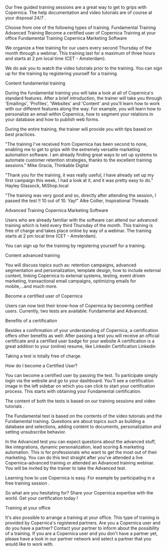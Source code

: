 Our free guided training sessions are a great way to get to grips with Copernica. The help documentation and video tutorials are of course at your disposal 24/7 .

Choose from one of the following types of training.
Fundamental Training
Advanced Training
Become a certified user of Copernica
Training at your office
Fundamental Training Copernica Marketing Software

We organize a free training for our users every second Thursday of the month through a webinar. This training last for a maximum of three hours and starts at 2 pm local time (CET - Amsterdam).

We do ask you to watch the video tutorials prior to the training. You can sign up for the training by registering yourself for a training

Content fundamental training

During the fundamental training you will take a look at all of Copernica's standard features. After a brief introduction, the trainer will take you through 'Emailings', 'Profiles', 'Websites' and 'Content' and you'll learn how to work with our different features along the way. For example, you will learn how to personalize an email within Copernica, how to segment your relations in your database and how to publish web forms.

During the entire training, the trainer will provide you with tips based on best practices.

 "The training I've received from Copernica has been second to none, enabling me to get to grips with the extremely versatile marketing automation software. I am already finding great ways to set up systems to automate customer retention strategies, thanks to the excellent training sessions." Mike Gracia, Thinkable Digital

 "Thank you for the training, it was really useful, I have already set up my first campaign this week, I had a look at it, and it was pretty easy to do." Hayley Glassock, MiShop.local

 "The training was very good and so, directly after attending the session, I passed the test !! 10 out of 10. Yay!" Alke Collier, Inspirational Threads

Advanced Training Copernica Marketing Software

Users who are already familiar with the software can attend our advanced training which is held every third Thursday of the month. This training is free of charge and takes place online by way of a webinar. The training starts at 2 pm local time (CET - Amsterdam).

You can sign up for the training by registering yourself for a training.

Content advanced training

You will discuss topics such as: retention campaigns, advanced segmentation and personalization, template design, how to include external content, linking Copernica to external systems, testing, event driven marketing, transactional email campaigns, optimizing emails for mobile,...and much more.

Become a certified user of Copernica

Users can now test their know-how of Copernica by becoming certified users. Currently, two tests are available: Fundamental and Advanced.

Benefits of a certification

Besides a confirmation of your understanding of Copernica, a certification offers other benefits as well:
After passing a test you will receive an official certificate and a certified user badge for your website
A certification is a great addition to your (online) resume, like Linkedin
Certification Linkedin

Taking a test is totally free of charge.

How do I become a Certified User?

You can become a certified user by passing the test. To participate simply login via the website and go to your dashboard. You'll see a certification image in the left sidebar on which you can click to start your certification process. This starts with obtaining your Fundamental certification.

The content of both the tests is based on our training sessions and video tutorials .

The Fundamental test is based on the contents of the video tutorials and the Fundamental training. Questions are about topics such as building a database and selections, adding content to documents, personalization and setting unsubscribe behavior.

In the Advanced test you can expect questions about the advanced stuff, like integrations, dynamic personalization, lead scoring & marketing automation. This is for professionals who want to get the most out of their marketing. You can do this test straight after you've attended a live Copernica-advanced training or attended an Advanced training webinar. You will be invited by the trainer to take the Advanced test.

Learning how to use Copernica is easy. For example by participating in a free training session .

So what are you hesitating for? Share your Copernica expertise with the world. Get your certification today !

Training at your office

It's also possible to arrange a training at your office. This type of training is provided by Copernica's registered partners. Are you a Copernica user and do you have a partner? Contact your partner to inform about the possibility of a training. If you are a Copernica user and you don't have a partner yet, please have a look in our partner network and select a partner that you would like to work with.